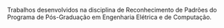 Trabalhos desenvolvidos na disciplina de Reconhecimento de Padrões do Programa de Pós-Graduação em Engenharia Elétrica e de Computação.
